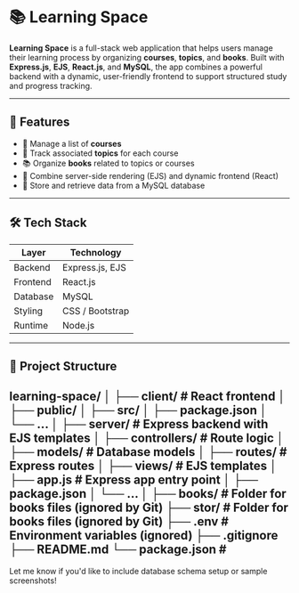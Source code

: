 # 📚 Learning Space

**Learning Space** is a full-stack web application that helps users manage their learning process by organizing **courses**, **topics**, and **books**. Built with **Express.js**, **EJS**, **React.js**, and **MySQL**, the app combines a powerful backend with a dynamic, user-friendly frontend to support structured study and progress tracking.

---

## 🚀 Features

- 📘 Manage a list of **courses**
- 📂 Track associated **topics** for each course
- 📚 Organize **books** related to topics or courses
- 🔄 Combine server-side rendering (EJS) and dynamic frontend (React)
- 💾 Store and retrieve data from a MySQL database

---

## 🛠️ Tech Stack

| Layer      | Technology       |
|------------|------------------|
| Backend    | Express.js, EJS  |
| Frontend   | React.js         |
| Database   | MySQL            |
| Styling    | CSS / Bootstrap  |
| Runtime    | Node.js          |

---

## 📁 Project Structure

learning-space/
│
├── client/ # React frontend
│ ├── public/
│ ├── src/
│ ├── package.json
│ └── ...
│
├── server/ # Express backend with EJS templates
│ ├── controllers/ # Route logic
│ ├── models/ # Database models
│ ├── routes/ # Express routes
│ ├── views/ # EJS templates
│ ├── app.js # Express app entry point
│ ├── package.json
│ └── ...
│
├── books/ # Folder for books files (ignored by Git)
├── stor/ # Folder for books files (ignored by Git)
├── .env # Environment variables (ignored)
├── .gitignore
├── README.md
└── package.json # 
---

Let me know if you'd like to include database schema setup or sample screenshots!